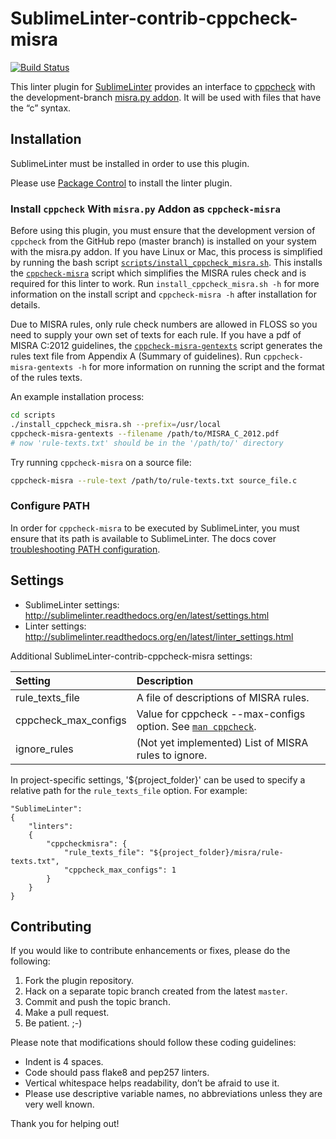 SublimeLinter-contrib-cppcheck-misra
================================

[![Build Status](https://travis-ci.org/SublimeLinter/SublimeLinter-contrib-cppcheck-misra.svg?branch=master)](https://travis-ci.org/SublimeLinter/SublimeLinter-contrib-cppcheck-misra)

This linter plugin for [SublimeLinter](https://github.com/SublimeLinter/SublimeLinter) provides an interface to [cppcheck](https://github.com/danmar/cppcheck) with the development-branch [misra.py addon](https://github.com/danmar/cppcheck/tree/master/addons). It will be used with files that have the “c” syntax.

## Installation

SublimeLinter must be installed in order to use this plugin.

Please use [Package Control](https://packagecontrol.io) to install the linter plugin.

### Install `cppcheck` With `misra.py` Addon as `cppcheck-misra`

Before using this plugin, you must ensure that the development version of `cppcheck` from the GitHub repo (master branch) is installed on your system with the misra.py addon. If you have Linux or Mac, this process is simplified by running the bash script [`scripts/install_cppcheck_misra.sh`](scripts/install_cppcheck_misra.sh). This installs the [`cppcheck-misra`](scripts/cppcheck-misra) script which simplifies the MISRA rules check and is required for this linter to work. Run `install_cppcheck_misra.sh -h` for more information on the install script and `cppcheck-misra -h` after installation for details.

Due to MISRA rules, only rule check numbers are allowed in FLOSS so you need to supply your own set of texts for each rule. If you have a pdf of MISRA C:2012 guidelines, the [`cppcheck-misra-gentexts`](scripts/cppcheck-misra-gentexts) script generates the rules text file from Appendix A (Summary of guidelines). Run `cppcheck-misra-gentexts -h` for more information on running the script and the format of the rules texts.

An example installation process:
   ```sh
   cd scripts
   ./install_cppcheck_misra.sh --prefix=/usr/local
   cppcheck-misra-gentexts --filename /path/to/MISRA_C_2012.pdf
   # now 'rule-texts.txt' should be in the '/path/to/' directory
   ```

Try running `cppcheck-misra` on a source file:
   ```sh
   cppcheck-misra --rule-text /path/to/rule-texts.txt source_file.c
   ```

### Configure PATH

In order for `cppcheck-misra` to be executed by SublimeLinter, you must ensure that its path is available to SublimeLinter. The docs cover [troubleshooting PATH configuration](http://sublimelinter.readthedocs.io/en/latest/troubleshooting.html#finding-a-linter-executable).

## Settings
- SublimeLinter settings: http://sublimelinter.readthedocs.org/en/latest/settings.html
- Linter settings: http://sublimelinter.readthedocs.org/en/latest/linter_settings.html

Additional SublimeLinter-contrib-cppcheck-misra settings:

|Setting|Description|
|:------|:----------|
|rule_texts_file|A file of descriptions of MISRA rules.|
|cppcheck_max_configs|Value for cppcheck --max-configs option. See [`man cppcheck`](https://linux.die.net/man/1/cppcheck).|
|ignore_rules|(Not yet implemented) List of MISRA rules to ignore.|

In project-specific settings, '${project_folder}' can be used to specify a relative path for the `rule_texts_file` option. For example:

```
"SublimeLinter":
{
    "linters":
    {
        "cppcheckmisra": {
            "rule_texts_file": "${project_folder}/misra/rule-texts.txt",
            "cppcheck_max_configs": 1
        }
    }
}
```

## Contributing
If you would like to contribute enhancements or fixes, please do the following:

1. Fork the plugin repository.
1. Hack on a separate topic branch created from the latest `master`.
1. Commit and push the topic branch.
1. Make a pull request.
1. Be patient.  ;-)

Please note that modifications should follow these coding guidelines:

- Indent is 4 spaces.
- Code should pass flake8 and pep257 linters.
- Vertical whitespace helps readability, don’t be afraid to use it.
- Please use descriptive variable names, no abbreviations unless they are very well known.

Thank you for helping out!
